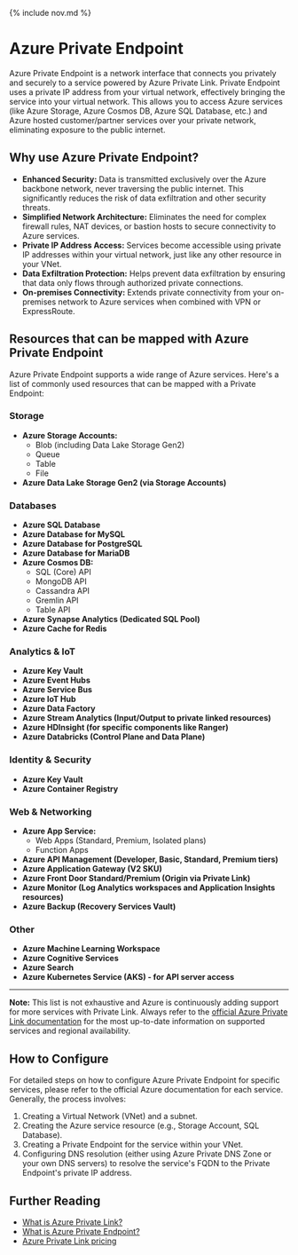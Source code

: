 {% include nov.md %}

# Azure Private Endpoint

Azure Private Endpoint is a network interface that connects you privately and securely to a service powered by Azure Private Link. Private Endpoint uses a private IP address from your virtual network, effectively bringing the service into your virtual network. This allows you to access Azure services (like Azure Storage, Azure Cosmos DB, Azure SQL Database, etc.) and Azure hosted customer/partner services over your private network, eliminating exposure to the public internet.

## Why use Azure Private Endpoint?

* **Enhanced Security:** Data is transmitted exclusively over the Azure backbone network, never traversing the public internet. This significantly reduces the risk of data exfiltration and other security threats.
* **Simplified Network Architecture:** Eliminates the need for complex firewall rules, NAT devices, or bastion hosts to secure connectivity to Azure services.
* **Private IP Address Access:** Services become accessible using private IP addresses within your virtual network, just like any other resource in your VNet.
* **Data Exfiltration Protection:** Helps prevent data exfiltration by ensuring that data only flows through authorized private connections.
* **On-premises Connectivity:** Extends private connectivity from your on-premises network to Azure services when combined with VPN or ExpressRoute.

## Resources that can be mapped with Azure Private Endpoint

Azure Private Endpoint supports a wide range of Azure services. Here's a list of commonly used resources that can be mapped with a Private Endpoint:

### Storage

* **Azure Storage Accounts:**
    * Blob (including Data Lake Storage Gen2)
    * Queue
    * Table
    * File
* **Azure Data Lake Storage Gen2 (via Storage Accounts)**

### Databases

* **Azure SQL Database**
* **Azure Database for MySQL**
* **Azure Database for PostgreSQL**
* **Azure Database for MariaDB**
* **Azure Cosmos DB:**
    * SQL (Core) API
    * MongoDB API
    * Cassandra API
    * Gremlin API
    * Table API
* **Azure Synapse Analytics (Dedicated SQL Pool)**
* **Azure Cache for Redis**

### Analytics & IoT

* **Azure Key Vault**
* **Azure Event Hubs**
* **Azure Service Bus**
* **Azure IoT Hub**
* **Azure Data Factory**
* **Azure Stream Analytics (Input/Output to private linked resources)**
* **Azure HDInsight (for specific components like Ranger)**
* **Azure Databricks (Control Plane and Data Plane)**

### Identity & Security

* **Azure Key Vault**
* **Azure Container Registry**

### Web & Networking

* **Azure App Service:**
    * Web Apps (Standard, Premium, Isolated plans)
    * Function Apps
* **Azure API Management (Developer, Basic, Standard, Premium tiers)**
* **Azure Application Gateway (V2 SKU)**
* **Azure Front Door Standard/Premium (Origin via Private Link)**
* **Azure Monitor (Log Analytics workspaces and Application Insights resources)**
* **Azure Backup (Recovery Services Vault)**

### Other

* **Azure Machine Learning Workspace**
* **Azure Cognitive Services**
* **Azure Search**
* **Azure Kubernetes Service (AKS) - for API server access**

---

**Note:** This list is not exhaustive and Azure is continuously adding support for more services with Private Link. Always refer to the [official Azure Private Link documentation](https://learn.microsoft.com/en-us/azure/private-link/private-link-overview#availability) for the most up-to-date information on supported services and regional availability.

## How to Configure

For detailed steps on how to configure Azure Private Endpoint for specific services, please refer to the official Azure documentation for each service. Generally, the process involves:

1.  Creating a Virtual Network (VNet) and a subnet.
2.  Creating the Azure service resource (e.g., Storage Account, SQL Database).
3.  Creating a Private Endpoint for the service within your VNet.
4.  Configuring DNS resolution (either using Azure Private DNS Zone or your own DNS servers) to resolve the service's FQDN to the Private Endpoint's private IP address.

## Further Reading

* [What is Azure Private Link?](https://learn.microsoft.com/en-us/azure/private-link/private-link-overview)
* [What is Azure Private Endpoint?](https://learn.microsoft.com/en-us/azure/private-link/private-endpoint-overview)
* [Azure Private Link pricing](https://azure.microsoft.com/en-us/pricing/details/private-link/)
